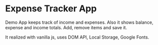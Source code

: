 # Expense Tracker App

Demo App keeps track of income and expenses.
Also it shows balance, expense and income totals. 
Add, remove items and save it.

It realized with vanilla js,
uses DOM API, Local Storage, Google Fonts.
